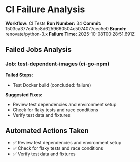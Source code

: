 # CI Failure Analysis

**Workflow:** CI Tests
**Run Number:** 34
**Commit:** 1503ca377e4f5c8d6259660504c5074077cec5e0
**Branch:** renovate/python-3.x
**Failure Time:** 2025-10-08T00:28:51.691Z

## Failed Jobs Analysis

### Job: test-dependent-images (ci-go-npm)
**Failed Steps:**
- Test Docker build (concluded: failure)

**Suggested Fixes:**
- Review test dependencies and environment setup
- Check for flaky tests and race conditions
- Verify test data and fixtures

## Automated Actions Taken
- ✅ Review test dependencies and environment setup
- ✅ Check for flaky tests and race conditions
- ✅ Verify test data and fixtures
